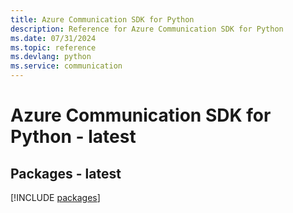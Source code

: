 ```yaml
---
title: Azure Communication SDK for Python
description: Reference for Azure Communication SDK for Python
ms.date: 07/31/2024
ms.topic: reference
ms.devlang: python
ms.service: communication
---
```

# Azure Communication SDK for Python - latest
## Packages - latest
[!INCLUDE [packages](communication-index.md)]